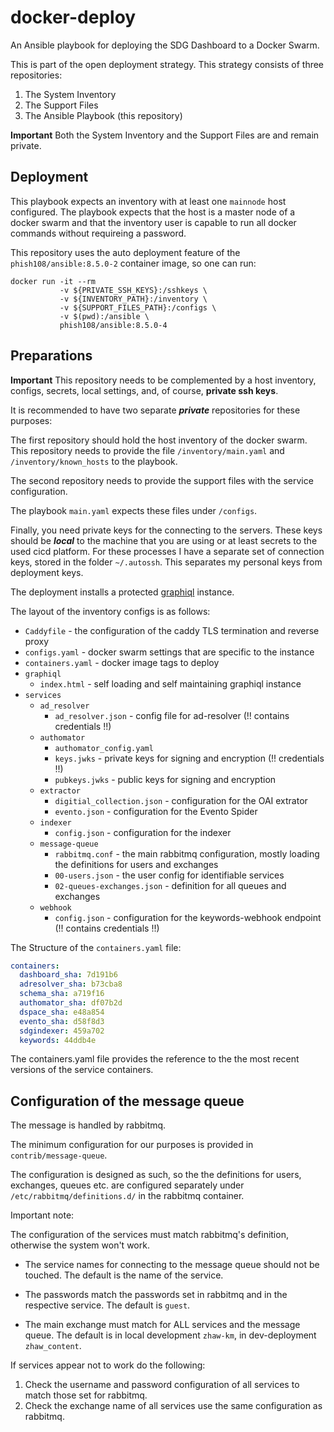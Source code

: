 # docker-deploy

An Ansible playbook for deploying the SDG Dashboard to a Docker Swarm.

This is part of the open deployment strategy. This strategy consists of three repositories: 

1. The System Inventory 
2. The Support Files
3. The Ansible Playbook (this repository)

**Important** Both the System Inventory and the Support Files are and remain private.

## Deployment

This playbook expects an inventory with at least one `mainnode` host configured. The playbook expects that the host is a master node of a docker swarm and that the inventory user is capable to run all docker commands without requireing a password. 

This repository uses the auto deployment feature of the `phish108/ansible:8.5.0-2` container image, so one can run: 

```
docker run -it --rm 
           -v ${PRIVATE_SSH_KEYS}:/sshkeys \
           -v ${INVENTORY_PATH}:/inventory \
           -v ${SUPPORT_FILES_PATH}:/configs \
           -v $(pwd):/ansible \
           phish108/ansible:8.5.0-4
```

## Preparations 

**Important** This repository needs to be complemented by a host inventory, configs, secrets, local settings, and, of course, **private ssh keys**.

It is recommended to have two separate ***private*** repositories for these purposes: 

The first repository should hold the host inventory of the docker swarm. This repository needs to provide the file `/inventory/main.yaml` and `/inventory/known_hosts` to the playbook.

The second repository needs to provide the support files with the service configuration.

The playbook `main.yaml` expects these files under `/configs`.

Finally, you need private keys for the connecting to the servers. These keys should be ***local*** to the machine that you are using or at least secrets to the used cicd platform. For these processes I have a separate set of connection keys, stored in the folder `~/.autossh`. This separates my personal keys from deployment keys. 

The deployment installs a protected [graphiql](https://github.com/graphql/graphiql/blob/main/examples/graphiql-cdn/index.html) instance.

The layout of the inventory configs is as follows: 

- `Caddyfile` - the configuration of the caddy TLS termination and reverse proxy
- `configs.yaml` - docker swarm settings that are specific to the instance
- `containers.yaml` - docker image tags to deploy
- `graphiql`
  - `index.html` - self loading and self maintaining graphiql instance
- `services`
  - `ad_resolver`
    -  `ad_resolver.json` - config file for ad-resolver (!! contains credentials !!)
  - `authomator` 
    - `authomator_config.yaml` 
    - `keys.jwks` - private keys for signing and encryption (!! credentials !!)
    - `pubkeys.jwks`  - public keys for signing and encryption
  - `extractor` 
    - `digitial_collection.json` - configuration for the OAI extrator
    - `evento.json` - configuration for the Evento Spider
  - `indexer`
    - `config.json` - configuration for the indexer
  - `message-queue`
    - `rabbitmq.conf` - the main rabbitmq configuration, mostly loading the definitions for users and exchanges
    - `00-users.json` - the user config for identifiable services
    - `02-queues-exchanges.json` - definition for all queues and exchanges
  - `webhook`
    - `config.json` - configuration for the keywords-webhook endpoint (!! contains credentials !!)

The Structure of the `containers.yaml` file: 

```yaml
containers:
  dashboard_sha: 7d191b6
  adresolver_sha: b73cba8
  schema_sha: a719f16
  authomator_sha: df07b2d
  dspace_sha: e48a854
  evento_sha: d58f8d3
  sdgindexer: 459a702
  keywords: 44ddb4e
```

The containers.yaml file provides the reference to the the most recent versions of the service containers. 

## Configuration of the message queue

The message is handled by rabbitmq. 

The minimum configuration for our purposes is provided in `contrib/message-queue`. 

The configuration is designed as such, so the the definitions for users, exchanges, queues etc. are configured separately under `/etc/rabbitmq/definitions.d/` in the rabbitmq container.

Important note:

The configuration of the services must match rabbitmq's definition, otherwise the system won't work. 

- The service names for connecting to the message queue should not be touched. The default is the name of the service.

- The passwords match the passwords set in rabbitmq and in the respective service. The default is  `guest`.

- The main exchange must match for ALL services and the message queue. The default is in local development `zhaw-km`, in dev-deployment `zhaw_content`.

If services appear not to work do the following: 

1. Check the username and password configuration of all services to match those set for rabbitmq.
2. Check the exchange name of all services use the same configuration as rabbitmq.
